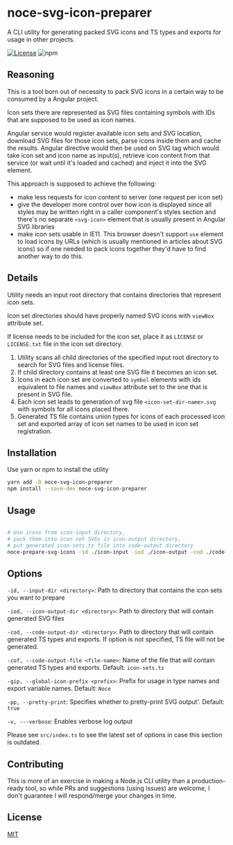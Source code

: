 # noce-svg-icon-preparer

A CLI utility for generating packed SVG icons and TS types and exports for usage in other projects.

[![License](https://img.shields.io/npm/l/noce-svg-icon-preparer.svg)](https://www.npmjs.com/package/noce-svg-icon-preparer)
![npm](https://img.shields.io/npm/v/noce-svg-icon-preparer)

## Reasoning

This is a tool born out of necessity to pack SVG icons in a certain way to be consumed by a Angular project.

Icon sets there are represented as SVG files containing symbols with IDs that are supposed to be used as icon names.

Angular service would register available icon sets and SVG location, download SVG files for those icon sets,
parse icons inside them and cache the results. Angular directive would then be used on SVG tag
which would take icon set and icon name as input(s), retrieve icon content from that service
(or wait until it's loaded and cached) and inject it into the SVG element.

This approach is supposed to achieve the following:
- make less requests for icon content to server (one request per icon set)
- give the developer more control over how icon is displayed since all styles may be written
right in a caller component's styles section and there's no separate `<svg-icon>` element that is usually present in
Angular SVG libraries
- make icon sets usable in IE11. This browser doesn't support `use` element to load icons by URLs (which is usually
mentioned in articles about SVG icons) so if one needed to pack icons together they'd have to find another way to do
this.

## Details

Utility needs an input root directory that contains directories that represent icon sets.

Icon set directories should have properly named SVG icons with `viewBox` attribute set.

If license needs to be included for the icon set, place it as `LICENSE` or `LICENSE.txt` file in the icon set directory.

1. Utility scans all child directories of the specified input root directory to search for SVG files and license files.
2. If child directory contains at least one SVG file it becomes an icon set.
3. Icons in each icon set are converted to `symbol` elements with ids equivalent to file names and `viewBox` attribute
set to the one that is present in SVG file.
4. Each icon set leads to generation of svg file `<icon-set-dir-name>.svg` with symbols for all icons placed there.
5. Generated TS file contains union types for icons of each processed icon set and exported array of icon set names
to be used in icon set registration.

## Installation

Use yarn or npm to install the utility

```bash
yarn add -D noce-svg-icon-preparer
npm install --save-dev noce-svg-icon-preparer
```

## Usage

```bash

# Use icons from icon-input directory,
# pack them into icon set SVGs in icon-output directory,
# put generated icon-sets.ts file into code-output directory
noce-prepare-svg-icons -id ./icon-input -iod ./icon-output -cod ./code-output
```

## Options

`-id, --input-dir <directory>`: Path to directory that contains the icon sets you want to prepare

`-iod, --icon-output-dir <directory>`: Path to directory that will contain generated SVG files

`-cod, --code-output-dir <directory>`: Path to directory that will contain generated TS types and exports.
If option is not specified, TS file will not be generated.

`-cof, --code-output-file <file-name>`: Name of the file that will contain generated TS types and exports. Default:
`icon-sets.ts`

`-gip, --global-icon-prefix <prefix>`: Prefix for usage in type names and export variable names. Default: `Noce`

`-pp, --pretty-print`: Specifies whether to pretty-print SVG output'. Default: `true`

`-v, ---verbose`: Enables verbose log output

Please see `src/index.ts` to see the latest set of options in case this section is outdated.


## Contributing
This is more of an exercise in making a Node.js CLI utility than a production-ready tool, so while PRs and suggestions
(using issues) are welcome, I don't guarantee I will respond/merge your changes in time.

## License
[MIT](https://choosealicense.com/licenses/mit/)
